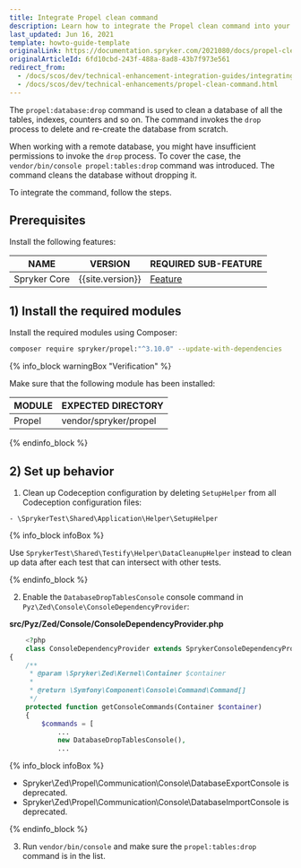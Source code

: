 ```yaml
---
title: Integrate Propel clean command
description: Learn how to integrate the Propel clean command into your project.
last_updated: Jun 16, 2021
template: howto-guide-template
originalLink: https://documentation.spryker.com/2021080/docs/propel-clean-command
originalArticleId: 6fd10cbd-243f-488a-8ad8-43b7f973e561
redirect_from:
  - /docs/scos/dev/technical-enhancement-integration-guides/integrating-propel-clean-command.html
  - /docs/scos/dev/technical-enhancements/propel-clean-command.html
---
```


The `propel:database:drop` command is used to clean a database of all the tables, indexes, counters and so on. The command invokes the `drop` process to delete and re-create the database from scratch.

When working with a remote database, you might have insufficient permissions to invoke the `drop` process. To cover the case, the `vendor/bin/console propel:tables:drop` command was introduced. The command cleans the database without dropping it.

To integrate the command, follow the steps.


## Prerequisites

Install the following features:

| NAME | VERSION | REQUIRED SUB-FEATURE |
| --- | --- | --- |
| Spryker Core | {{site.version}} | [Feature](/docs/pbc/all/miscellaneous/{{site.version}}/install-and-upgrade/install-features/install-the-spryker-core-feature.html) |

## 1) Install the required modules

Install the required modules using Composer:

```bash
composer require spryker/propel:"^3.10.0" --update-with-dependencies
```

{% info_block warningBox "Verification" %}

Make sure that the following module has been installed:

| MODULE | EXPECTED DIRECTORY |
| --- | --- |
|  Propel |  vendor/spryker/propel |

{% endinfo_block %}

## 2) Set up behavior

1. Clean up Codeception configuration by deleting `SetupHelper` from all Codeception configuration files:

```shell
- \SprykerTest\Shared\Application\Helper\SetupHelper
```

{% info_block infoBox %}

Use `SprykerTest\Shared\Testify\Helper\DataCleanupHelper` instead to clean up data after each test that can intersect with other tests.

{% endinfo_block %}

2. Enable the `DatabaseDropTablesConsole` console command in `Pyz\Zed\Console\ConsoleDependencyProvider`:

**src/Pyz/Zed/Console/ConsoleDependencyProvider.php**

```php
    <?php
    class ConsoleDependencyProvider extends SprykerConsoleDependencyProvider
{
    /**
     * @param \Spryker\Zed\Kernel\Container $container
     *
     * @return \Symfony\Component\Console\Command\Command[]
     */
    protected function getConsoleCommands(Container $container)
    {
        $commands = [
            ...
            new DatabaseDropTablesConsole(),
            ...
```

{% info_block infoBox %}

* Spryker\Zed\Propel\Communication\Console\DatabaseExportConsole is deprecated.
* Spryker\Zed\Propel\Communication\Console\DatabaseImportConsole is deprecated.

{% endinfo_block %}

3. Run `vendor/bin/console` and make sure the `propel:tables:drop` command is in the list.
